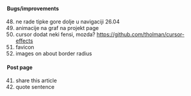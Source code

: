 #### Bugs/improvements

48. ne rade tipke gore dolje u navigaciji 26.04
49. animacije na graf na projekt page
50. cursor dodat neki fensi, mozda? https://github.com/tholman/cursor-effects
51. favicon
52. images on about border radius

#### Post page

41. share this article
42. quote sentence
